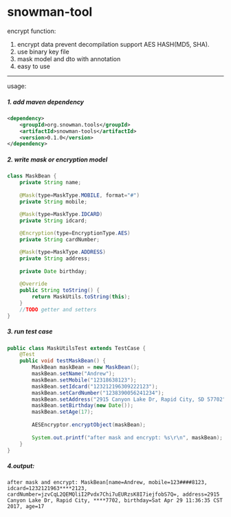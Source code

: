 # snowman-tool

encrypt function:

1. encrypt data prevent decompilation support AES HASH(MD5, SHA).
2. use binary key file
3. mask model and dto with annotation
4. easy to use

---------------------

usage:
##### 1. add maven dependency
	
```xml
<dependency>
	<groupId>org.snowman.tools</groupId>
	<artifactId>snowman-tools</artifactId>
	<version>0.1.0</version>
</dependency>
```


##### 2. write mask or encryption model

```java  
class MaskBean {
	private String name;
	
	@Mask(type=MaskType.MOBILE, format="#")
	private String mobile;

	@Mask(type=MaskType.IDCARD)
	private String idcard;
	
	@Encryption(type=EncryptionType.AES)
	private String cardNumber;

	@Mask(type=MaskType.ADDRESS)
	private String address;
	
	private Date birthday;
	
	@Override
	public String toString() {
		return MaskUtils.toString(this);
	}
	//TODO getter and setters
}
```

##### 3. run test case

```java
public class MaskUtilsTest extends TestCase {
	@Test
	public void testMaskBean() {
		MaskBean maskBean = new MaskBean();
		maskBean.setName("Andrew");
		maskBean.setMobile("12318638123");
		maskBean.setIdcard("123212196309222123");
		maskBean.setCardNumber("1238390056241234");
		maskBean.setAddress("2915 Canyon Lake Dr, Rapid City, SD 57702");
		maskBean.setBirthday(new Date());
		maskBean.setAge(17);
		
		AESEncryptor.encryptObject(maskBean);
		
		System.out.printf("after mask and encrypt: %s\r\n", maskBean);
	}
}
```

##### 4.output: 
```
after mask and encrypt: MaskBean[name=Andrew, mobile=123####8123, idcard=1232121963****2123, cardNumber=jzvCqL2QEMQliI2Pvdx7Chi7uEURzsK8I7iejfobS7Q=, address=2915 Canyon Lake Dr, Rapid City, ****7702, birthday=Sat Apr 29 11:36:35 CST 2017, age=17
```

